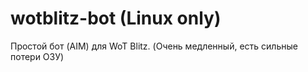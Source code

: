 # wotblitz-bot (Linux only)
Простой бот (AIM) для WoT Blitz. (Очень медленный, есть сильные потери ОЗУ)
